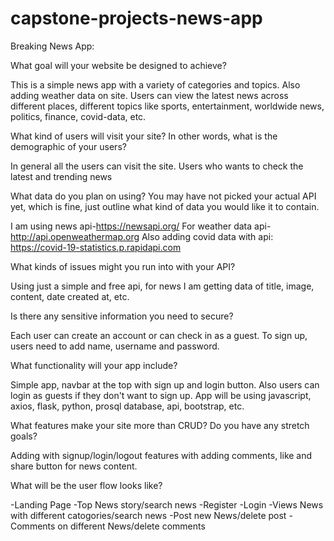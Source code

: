 # capstone-projects-news-app
Breaking News App:


What goal will your website be designed to achieve? 

This is a simple news app with a variety of categories and topics. Also adding weather data on site. Users can view the latest news across different places, different topics like sports, entertainment, worldwide news, politics, finance, covid-data, etc.



What kind of users will visit your site? In other words, what is the demographic of your users? 

In general all the users can visit the site. Users who wants to check the latest and trending news



What data do you plan on using? You may have not picked your actual API yet, which is fine, just outline what kind of data you would like it to contain.

I am using news api-https://newsapi.org/ For weather data api-http://api.openweathermap.org Also adding covid data with api: https://covid-19-statistics.p.rapidapi.com



What kinds of issues might you run into with your API? 

Using just a simple and free api, for news I am getting data of title, image, content, date created at, etc.


Is there any sensitive information you need to secure? 

Each user can create an account or can check in as a guest. To sign up, users need to add name, username and password.


What functionality will your app include? 

Simple app, navbar at the top with sign up and login button. Also users can login as guests if they don't want to sign up. App will be using javascript, axios, flask, python, prosql database, api, bootstrap, etc.



What features make your site more than CRUD? Do you have any stretch goals?

Adding with signup/login/logout features with adding comments, like and share button for news content.


What will be the user flow looks like?

-Landing Page
  -Top News story/search news
  -Register
  -Login
    -Views News with different catogories/search news
    -Post new News/delete post
    -Comments on different News/delete comments
     
